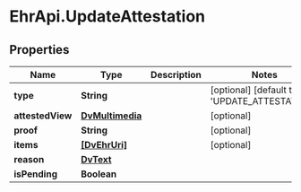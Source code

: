 # EhrApi.UpdateAttestation

## Properties
Name | Type | Description | Notes
------------ | ------------- | ------------- | -------------
**type** | **String** |  | [optional] [default to &#x27;UPDATE_ATTESTATION&#x27;]
**attestedView** | [**DvMultimedia**](DvMultimedia.md) |  | [optional] 
**proof** | **String** |  | [optional] 
**items** | [**[DvEhrUri]**](DvEhrUri.md) |  | [optional] 
**reason** | [**DvText**](DvText.md) |  | 
**isPending** | **Boolean** |  | 
